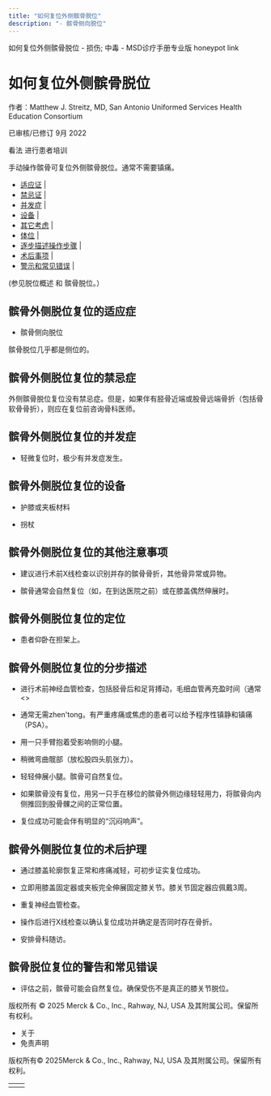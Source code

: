 ```yaml
---
title: "如何复位外侧髌骨脱位"
description: "- 髌骨侧向脱位"
---
```


﻿如何复位外侧髌骨脱位 \- 损伤; 中毒 \- MSD诊疗手册专业版 honeypot link

# 如何复位外侧髌骨脱位

作者：Matthew J. Streitz, MD, San Antonio Uniformed Services Health Education Consortium

已审核/已修订 9月 2022

看法 进行患者培训

手动操作髌骨可复位外侧髌骨脱位。通常不需要镇痛。

- [适应证](#适应证_v45399701_zh) \|
- [禁忌证](#禁忌证_v45399707_zh) \|
- [并发症](#并发症_v45399710_zh) \|
- [设备](#设备_v45399715_zh) \|
- [其它考虑](#其它考虑_v45399722_zh) \|
- [体位](#体位_v45399729_zh) \|
- [逐步描述操作步骤](#逐步描述操作步骤_v45399734_zh) \|
- [术后事项](#术后事项_v45399751_zh) \|
- [警示和常见错误](#警示和常见错误_v45399765_zh) \|

(参见脱位概述 和 髌骨脱位。）

## 髌骨外侧脱位复位的适应症

- 髌骨侧向脱位


髌骨脱位几乎都是侧位的。

## 髌骨外侧脱位复位的禁忌症

外侧髌骨脱位复位没有禁忌症。但是，如果伴有胫骨近端或股骨远端骨折（包括骨软骨骨折），则应在复位前咨询骨科医师。

## 髌骨外侧脱位复位的并发症

- 轻微复位时，极少有并发症发生。


## 髌骨外侧脱位复位的设备

- 护膝或夹板材料

- 拐杖


## 髌骨外侧脱位复位的其他注意事项

- 建议进行术前X线检查以识别并存的髌骨骨折，其他骨异常或异物。

- 髌骨通常会自然复位（如，在到达医院之前）或在膝盖偶然伸展时。


## 髌骨外侧脱位复位的定位

- 患者仰卧在担架上。


## 髌骨外侧脱位复位的分步描述

- 进行术前神经血管检查，包括胫骨后和足背搏动，毛细血管再充盈时间（通常<>

- 通常无需zhen'tong。有严重疼痛或焦虑的患者可以给予程序性镇静和镇痛（PSA）。

- 用一只手臂抱着受影响侧的小腿。

- 稍微弯曲髋部（放松股四头肌张力）。

- 轻轻伸展小腿。髌骨可自然复位。

- 如果髌骨没有复位，用另一只手在移位的髌骨外侧边缘轻轻用力，将髌骨向内侧推回到股骨髁之间的正常位置。

- 复位成功可能会伴有明显的“沉闷响声”。


## 髌骨外侧脱位复位的术后护理

- 通过膝盖轮廓恢复正常和疼痛减轻，可初步证实复位成功。

- 立即用膝盖固定器或夹板完全伸展固定膝关节。膝关节固定器应佩戴3周。

- 重复神经血管检查。

- 操作后进行X线检查以确认复位成功并确定是否同时存在骨折。

- 安排骨科随访。


## 髌骨脱位复位的警告和常见错误

- 评估之前，髌骨可能会自然复位。确保受伤不是真正的膝关节脱位。




版权所有 © 2025
Merck & Co., Inc., Rahway, NJ, USA 及其附属公司。保留所有权利。

- 关于
- 免责声明

版权所有© 2025Merck & Co., Inc., Rahway, NJ, USA 及其附属公司。保留所有权利。

|     |     |
| --- | --- |
|  |  |